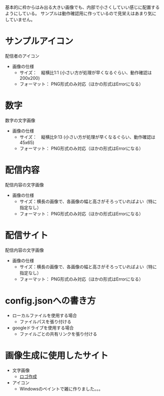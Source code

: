 基本的に枠からはみ出る大きい画像でも、内部で小さくしていい感じに配置するようにしている。
サンプルは動作確認用に作っているので見栄えはあまり気にしていません。

# サンプルアイコン
配信者のアイコン
- 画像の仕様
  - サイズ：　縦横比1:1 (小さい方が処理が早くなるぐらい、動作確認は200x200)
  - フォーマット： PNG形式のみ対応（ほかの形式はErrorになる）

# 数字
数字の文字画像
- 画像の仕様
  - サイズ：　縦横比9:13 (小さい方が処理が早くなるぐらい、動作確認は45x65)
  - フォーマット： PNG形式のみ対応（ほかの形式はErrorになる）


# 配信内容
配信内容の文字画像
- 画像の仕様
  - サイズ：横長の画像で、各画像の幅と高さがそろっていればよい（特に指定なし） 
  - フォーマット： PNG形式のみ対応（ほかの形式はErrorになる）

# 配信サイト
配信内容の文字画像
- 画像の仕様
  - サイズ：横長の画像で、各画像の幅と高さがそろっていればよい（特に指定なし） 
  - フォーマット： PNG形式のみ対応（ほかの形式はErrorになる）

# config.jsonへの書き方
- ローカルファイルを使用する場合
  - ファイルパスを張り付ける
- googleドライブを使用する場合
  - ファイルごとの共有リンクを張り付ける

# 画像生成に使用したサイト
- 文字画像
  - [ロゴ作成](http://lightbox.on.coocan.jp/html/fontImage.php?u8=1&session=false&rd=-1&s=45&x=-7&w=45&y=55&height=65&sh=0&font=togalite-black.otf&dropShadow=1&ds2=1&ds3=1&dsb=1&backColor=32CD32&bc2=&grt=horizontal&step=0&tp=1&textColor=42FF9A&TitleText=%EF%BC%9A&a=0&bd=0&bdc=000000&backColorImage=FFFFFF&jx=&jy=&jw=&jh=&urlra=20&url1x=0&url1y=0&url1t=100&url1=&cirx=100&ciry=100&cirr=100&cirs=20&cira=0&cird=0&mc=000000&mpit=3&mpity=0&mpity2=0&mpitx=0&mpitx2=0&check=1)
- アイコン
  - Windowsのペイントで雑に作りました。。。 
